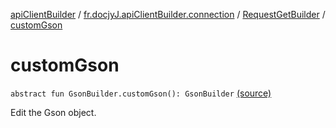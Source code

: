 [apiClientBuilder](../../index.md) / [fr.docjyJ.apiClientBuilder.connection](../index.md) / [RequestGetBuilder](index.md) / [customGson](./custom-gson.md)

# customGson

`abstract fun GsonBuilder.customGson(): GsonBuilder` [(source)](https://github.com/docjyj/apiClientBuilder/tree/master/src/main/kotlin/fr/docjyJ/apiClientBuilder/connection/RequestGetBuilder.kt#L61)

Edit the Gson object.

